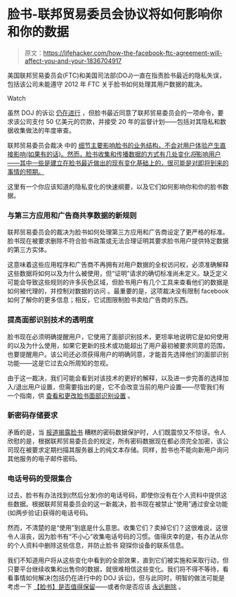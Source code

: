 # 脸书-联邦贸易委员会协议将如何影响你和你的数据

> 原文：<https://lifehacker.com/how-the-facebook-ftc-agreement-will-affect-you-and-your-1836704917>

美国联邦贸易委员会(FTC)和美国司法部(DOJ)一直在指责脸书最近的隐私失误，包括该公司未能遵守 2012 年 FTC 关于脸书如何处理其用户数据的裁决。

Watch

虽然 DOJ 的诉讼 [仍在进行](https://gizmodo.com/ftc-claims-potential-facebook-antitrust-probe-as-doj-sn-1835207353) ，但脸书最近同意了联邦贸易委员会的一项命令，要求该公司支付 50 亿美元的罚款，并接受 20 年的监督计划——包括对其隐私和数据收集做法的年度审查。

联邦贸易委员会裁决 中的 [细节主要影响脸书的业务结构，不会对用户体验产生直接影响(如果有的话)。然而，脸书收集和传播数据的方式有几处变化*将*影响用户——其中一些是建立在脸书最近做出的现有变化基础上的，很可能是对即将到来的事情的预期。](https://www.ftc.gov/news-events/press-releases/2019/07/ftc-imposes-5-billion-penalty-sweeping-new-privacy-restrictions)

这里有一个你应该知道的隐私变化的快速纲要，以及它们如何影响你和你的脸书数据。

### 与第三方应用和广告商共享数据的新规则

联邦贸易委员会的裁决为脸书如何处理第三方应用和广告商设定了更严格的标准。脸书现在被要求删除不符合脸书政策或无法合理证明其要求脸书用户提供特定数据的第三方实体。

这意味着这些应用程序和广告商不再拥有对用户数据的全权访问权，必须准确解释这些数据将如何以及为什么被使用，但“证明”请求的确切标准尚未定义。缺乏定义可能会导致这些规则的许多灰色区域，但脸书用户有几个工具来查看他们的数据是如何被代理的，并控制对数据的访问 。最重要的是，这项裁决没有限制 facebook 如何了解你的更多信息；相反，它试图限制脸书卖给广告商的东西。

### 提高面部识别技术的透明度

脸书现在必须明确提醒用户，它使用了面部识别技术，更坦率地说明它是如何使用的以及为什么使用，如果它更新的技术或功能超出了用户最初被要求同意的范围，也要提醒用户。该公司还必须获得用户的明确同意，才能首先选择他们的面部识别功能——这是它过去众所周知的忽视。

由于这一裁决，我们可能会看到对该技术的更好的解释，以及进一步完善的选择加入/退出用户设置，但需要指出的是，它不会改变当前的用户设置——尽管我们有一个指南，供 [查看和更改脸书面部识别设置](https://lifehacker.com/how-to-disable-facebooks-automatic-face-recognition-set-1834924150) 。

### 新密码存储要求

矛盾的是，当 [报道揭露脸书](https://gizmodo.com/facebook-stored-hundreds-of-millions-of-passwords-acces-1833466094) 糟糕的密码数据保护时，人们既震惊又不惊讶。令人欣慰的是，根据联邦贸易委员会的规定，所有密码数据现在都必须完全加密，该公司现在被要求定期扫描其服务器上的纯文本存储。同样，脸书也不能向新用户询问其他服务的电子邮件密码。

### 电话号码的受限集合

过去，脸书有办法找到(然后分发)你的电话号码，即使你没有在个人资料中提供这些数据。根据联邦贸易委员会的这一新裁决，脸书现在被禁止“使用”通过安全功能(如两步验证)获得的电话号码。

然而，不清楚的是“使用”到底是什么意思。收集它们？卖掉它们？这很难说，这很令人沮丧，因为脸书有“不小心”收集电话号码的习惯。值得庆幸的是，有办法从你的个人资料中删除这些信息，并防止脸书 窥探你设备的联系信息。

我们不知道用户将从这些变化中看到的全部效果，直到它们被实施和采取行动，但只要平台继续收集和出售你的数据，就很难相信这些变化。我们将不得不等待，看看事情如何解决(包括仍在进行中的 DOJ 诉讼)，但与此同时，明智的做法可能是考虑一下 [【脸书】是否值得保留](https://lifehacker.com/dont-delete-facebook-just-be-smarter-on-facebook-1823922407)——或者你是否应该 [永远删除](https://lifehacker.com/how-to-delete-your-facebook-account-a-checklist-1829436824) 。